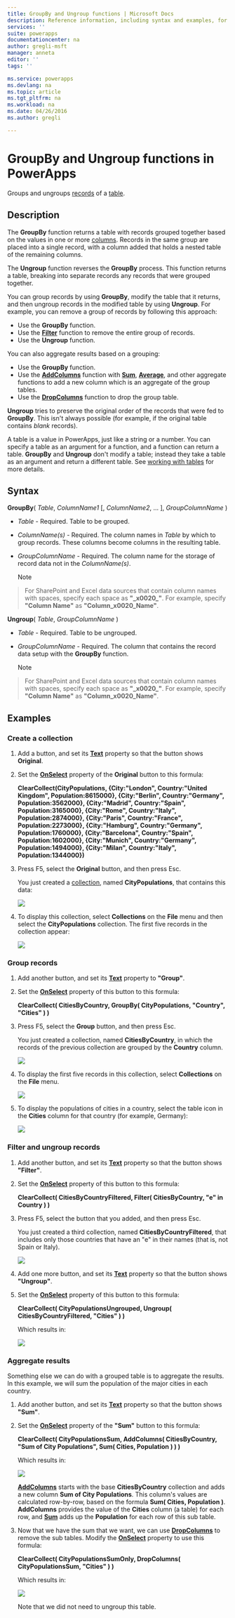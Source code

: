 ```yaml
---
title: GroupBy and Ungroup functions | Microsoft Docs
description: Reference information, including syntax and examples, for the GroupBy and Ungroup functions in PowerApps
services: ''
suite: powerapps
documentationcenter: na
author: gregli-msft
manager: anneta
editor: ''
tags: ''

ms.service: powerapps
ms.devlang: na
ms.topic: article
ms.tgt_pltfrm: na
ms.workload: na
ms.date: 04/26/2016
ms.author: gregli

---
```

# GroupBy and Ungroup functions in PowerApps
Groups and ungroups [records](../working-with-tables.md#records) of a [table](../working-with-tables.md).

## Description
The **GroupBy** function returns a table with records grouped together based on the values in one or more [columns](../working-with-tables.md#columns). Records in the same group are placed into a single record, with a column added that holds a nested table of the remaining columns.   

The **Ungroup** function reverses the **GroupBy** process. This function returns a table, breaking into separate records any records that were grouped together.

You can group records by using **GroupBy**, modify the table that it returns, and then ungroup records in the modified table by using **Ungroup**. For example, you can remove a group of records by following this approach:

* Use the **GroupBy** function.
* Use the **[Filter](function-filter-lookup.md)** function to remove the entire group of records.
* Use the **Ungroup** function.  

You can also aggregate results based on a grouping:

* Use the **GroupBy** function.
* Use the **[AddColumns](function-table-shaping.md)** function with **[Sum](function-aggregates.md)**, **[Average](function-aggregates.md)**, and other aggregate functions to add a new column which is an aggregate of the group tables.
* Use the **[DropColumns](function-table-shaping.md)** function to drop the group table.

**Ungroup** tries to preserve the original order of the records that were fed to **GroupBy**.  This isn't always possible (for example, if the original table contains *blank* records).

A table is a value in PowerApps, just like a string or a number. You can specify a table as an argument for a function, and a function can return a table. **GroupBy** and **Ungroup** don't modify a table; instead they take a table as an argument and return a different table. See [working with tables](../working-with-tables.md) for more details.

## Syntax
**GroupBy**( *Table*, *ColumnName1* [, *ColumnName2*, ... ], *GroupColumnName* )

* *Table* - Required. Table to be grouped.
* *ColumnName(s)* - Required.  The column names in *Table* by which to group records.  These columns become columns in the resulting table.
* *GroupColumnName* - Required.  The column name for the storage of record data not in the *ColumnName(s)*.
  
    > [!NOTE]
> For SharePoint and Excel data sources that contain column names with spaces, specify each space as **"\_x0020\_"**. For example, specify **"Column Name"** as **"Column_x0020_Name"**.

**Ungroup**( *Table*, *GroupColumnName* )

* *Table* - Required. Table to be ungrouped.
* *GroupColumnName* - Required. The column that contains the record data setup with the **GroupBy** function.
  
    > [!NOTE]
> For SharePoint and Excel data sources that contain column names with spaces, specify each space as **"\_x0020\_"**. For example, specify **"Column Name"** as **"Column_x0020_Name"**.

## Examples
### Create a collection
1. Add a button, and set its **[Text](../controls/properties-core.md)** property so that the button shows **Original**.
2. Set the **[OnSelect](../controls/properties-core.md)** property of the **Original** button to this formula:
   
    **ClearCollect(CityPopulations, {City:"London", Country:"United Kingdom", Population:8615000}, {City:"Berlin", Country:"Germany", Population:3562000}, {City:"Madrid", Country:"Spain", Population:3165000}, {City:"Rome", Country:"Italy", Population:2874000}, {City:"Paris", Country:"France", Population:2273000}, {City:"Hamburg", Country:"Germany", Population:1760000}, {City:"Barcelona", Country:"Spain", Population:1602000}, {City:"Munich", Country:"Germany", Population:1494000}, {City:"Milan", Country:"Italy", Population:1344000})**
3. Press F5, select the **Original** button, and then press Esc.
   
    You just created a [collection](../working-with-data-sources.md#collections), named **CityPopulations**, that contains this data:
   
    ![](media/function-groupby/cities.png)
4. To display this collection, select **Collections** on the **File** menu and then select the **CityPopulations** collection.  The first five records in the collection appear:
   
    ![](media/function-groupby/citypopulations-collection.png)

### Group records
1. Add another button, and set its **[Text](../controls/properties-core.md)** property to **"Group"**.
2. Set the **[OnSelect](../controls/properties-core.md)** property of this button to this formula:
   
    **ClearCollect( CitiesByCountry, GroupBy( CityPopulations, "Country", "Cities" ) )**
3. Press F5, select the **Group** button, and then press Esc.
   
    You just created a collection, named **CitiesByCountry**, in which the records of the previous collection are grouped by the **Country** column.
   
    ![](media/function-groupby/cities-grouped.png)
4. To display the first five records in this collection, select **Collections** on the **File** menu.
   
    ![](media/function-groupby/citiesbycountry-collection.png)
5. To display the populations of cities in a country, select the table icon in the **Cities** column for that country (for example, Germany):
   
    ![](media/function-groupby/population-germany.png)

### Filter and ungroup records
1. Add another button, and set its **[Text](../controls/properties-core.md)** property so that the button shows **"Filter"**.
2. Set the **[OnSelect](../controls/properties-core.md)** property of this button to this formula:
   
    **ClearCollect( CitiesByCountryFiltered, Filter( CitiesByCountry, "e" in Country ) )**
3. Press F5, select the button that you added, and then press Esc.
   
    You just created a third collection, named **CitiesByCountryFiltered**, that includes only those countries that have an "e" in their names (that is, not Spain or Italy).
   
    ![](media/function-groupby/cities-grouped-hase.png)
4. Add one more button, and set its **[Text](../controls/properties-core.md)** property so that the button shows **"Ungroup"**.
5. Set the **[OnSelect](../controls/properties-core.md)** property of this button to this formula:
   
    **ClearCollect( CityPopulationsUngrouped, Ungroup( CitiesByCountryFiltered, "Cities" ) )**
   
    Which results in:
   
    ![](media/function-groupby/cities-hase.png)

### Aggregate results
Something else we can do with a grouped table is to aggregate the results.  In this example, we will sum the population of the major cities in each country.

1. Add another button, and set its **[Text](../controls/properties-core.md)** property so that the button shows **"Sum"**.
2. Set the **[OnSelect](../controls/properties-core.md)** property of the **"Sum"** button to this formula:
   
    **ClearCollect( CityPopulationsSum, AddColumns( CitiesByCountry, "Sum of City Populations", Sum( Cities, Population ) ) )**
   
    Which results in:
   
    ![](media/function-groupby/cities-sum.png)
   
    **[AddColumns](function-table-shaping.md)** starts with the base **CitiesByCountry** collection and adds a new column **Sum of City Populations**.  This column's values are calculated row-by-row, based on the formula **Sum( Cities, Population )**.  **AddColumns** provides the value of the **Cities** column (a table) for each row, and **[Sum](function-aggregates.md)** adds up the **Population** for each row of this sub table.
3. Now that we have the sum that we want, we can use **[DropColumns](function-table-shaping.md)** to remove the sub tables.  Modify the **[OnSelect](../controls/properties-core.md)** property to use this formula:
   
    **ClearCollect( CityPopulationsSumOnly, DropColumns( CityPopulationsSum, "Cities" ) )**
   
    Which results in:
   
    ![](media/function-groupby/cities-sum-drop-cities.png)
   
    Note that we did not need to ungroup this table.

